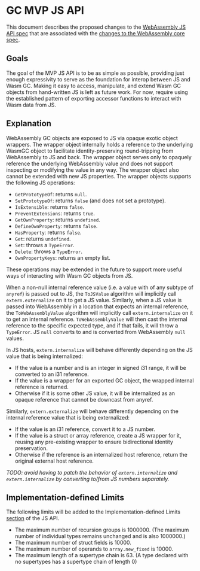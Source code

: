 # GC MVP JS API

This document describes the proposed changes to the
[WebAssembly JS API spec](http://webassembly.github.io/spec/js-api/) that are
associated with the [changes to the WebAssembly core spec](MVP.md).

## Goals

The goal of the MVP JS API is to be as simple as possible, providing just enough
expressivity to serve as the foundation for interop between JS and Wasm GC.
Making it easy to access, manipulate, and extend Wasm GC objects from
hand-written JS is left as future work. For now, require using the established
pattern of exporting accessor functions to interact with Wasm data from JS.

## Explanation

WebAssembly GC objects are exposed to JS via opaque exotic object wrappers. The
wrapper object internally holds a reference to the underlying WasmGC object to
facilitate identity-preserving round-tripping from WebAssembly to JS and back.
The wrapper object serves only to opaquely reference the underlying WebAssembly
value and does not support inspecting or modifying the value in any way. The
wrapper object also cannot be extended with new JS properties. The wrapper
objects supports the following JS operations:

 - `GetPrototypeOf`: returns `null`.
 - `SetPrototypeOf`: returns `false` (and does not set a prototype).
 - `IsExtensible`: returns `false`.
 - `PreventExtensions`: returns `true`.
 - `GetOwnProperty`: returns `undefined`.
 - `DefineOwnProperty`: returns `false`.
 - `HasProperty`: returns `false`.
 - `Get`: returns `undefined`.
 - `Set`: throws a `TypeError`.
 - `Delete`: throws a `TypeError`.
 - `OwnPropertyKeys`: returns an empty list.

These operations may be extended in the future to support more useful ways of
interacting with Wasm GC objects from JS.

When a non-null internal reference value (i.e. a value with of any subtype of
`anyref`) is passed out to JS, the `ToJSValue` algorithm will implicitly call
`extern.externalize` on it to get a JS value. Similarly, when a JS value is
passed into WebAssembly in a location that expects an internal reference, the
`ToWebAssemblyValue` algorithm will implicitly call `extern.internalize` on it
to get an internal reference. `ToWebAssemblyValue` will then cast the internal
reference to the specific expected type, and if that fails, it will throw a
`TypeError`. JS `null` converts to and is converted from WebAssembly `null`
values.

In JS hosts, `extern.internalize` will behave differently depending on the JS
value that is being internalized:

 - If the value is a number and is an integer in signed i31 range, it will be
   converted to an i31 reference.
 - If the value is a wrapper for an exported GC object, the wrapped internal
   reference is returned.
 - Otherwise if it is some other JS value, it will be internalized as an opaque
   reference that cannot be downcast from anyref.

Similarly, `extern.externalize` will behave differently depending on the
internal reference value that is being externalized:

 - If the value is an i31 reference, convert it to a JS number.
 - If the value is a struct or array reference, create a JS wrapper for it,
   reusing any pre-existing wrapper to ensure bidirectional identity
   preservation.
 - Otherwise if the reference is an internalized host reference, return the
   original external host reference.

_TODO: avoid having to patch the behavior of `extern.internalize` and
`extern.internalize` by converting to/from JS numbers separately._

## Implementation-defined Limits

The following limits will be added to the Implementation-defined Limits
[section](https://webassembly.github.io/spec/js-api/index.html#limits) of the JS
API.

 - The maximum number of recursion groups is 1000000. (The maximum number of
   individual types remains unchanged and is also 1000000.)
 - The maximum number of struct fields is 10000.
 - The maximum number of operands to `array.new_fixed` is 10000.
 - The maximum length of a supertype chain is 63. (A type declared with no
   supertypes has a supertype chain of length 0)

